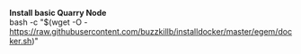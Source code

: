 **Install basic Quarry Node**  
bash -c "$(wget -O - https://raw.githubusercontent.com/buzzkillb/installdocker/master/egem/docker.sh)"
